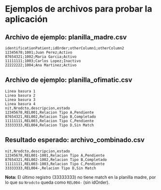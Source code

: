 # Ejemplos de archivos para probar la aplicación

## Archivo de ejemplo: planilla_madre.csv
```csv
identificationPatient;idOrder;otherColumn1;otherColumn2
12345678;1001;Juan Perez;Activo
87654321;1002;Maria Garcia;Activo
11111111;1003;Carlos Lopez;Inactivo
22222222;1004;Ana Martinez;Activo
```

## Archivo de ejemplo: planilla_ofimatic.csv
```csv
Linea basura 1
Linea basura 2  
Linea basura 3
Linea basura 4
nit,Nrodcto,descripcion,estado
12345678,REL001,Relacion Tipo A,Pendiente
87654321,REL002,Relacion Tipo B,Completado
11111111,REL003,Relacion Tipo C,Pendiente
33333333,REL004,Relacion Tipo D,Sin Match
```

## Resultado esperado: archivo_combinado.csv
```csv
nit,Nrodcto,descripcion,estado
12345678,REL001-1001,Relacion Tipo A,Pendiente
87654321,REL002-1002,Relacion Tipo B,Completado
11111111,REL003-1003,Relacion Tipo C,Pendiente
33333333,REL004-,Relacion Tipo D,Sin Match
```

**Nota:** El último registro (33333333) no tiene match en la planilla madre, por lo que su `Nrodcto` queda como `REL004-` (sin idOrder).